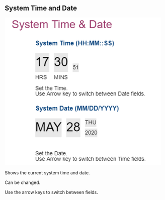 ## System Time and Date ##

![](./img/thinkcenter_system_time_and_date.png)

Shows the current system time and date. 

Can be changed.

Use the arrow keys to switch between fields.

</details>
